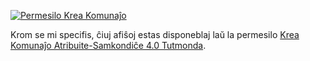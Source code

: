 [![Permesilo Krea Komunaĵo](https://i.creativecommons.org/l/by-sa/4.0/88x31.png)](http://creativecommons.org/licenses/by-sa/4.0/)

Krom se mi specifis, ĉiuj afiŝoj estas disponeblaj laŭ la permesilo [Krea Komunaĵo Atribuite-Samkondiĉe 4.0 Tutmonda](http://creativecommons.org/licenses/by-sa/4.0/).